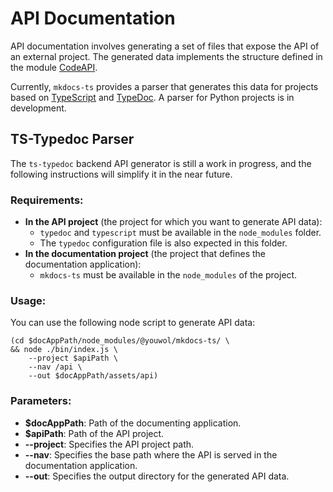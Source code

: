 # API Documentation

API documentation involves generating a set of files that expose the API of an external project.
The generated data implements the structure defined in the module [CodeAPI](@nav/api/CodeApi.models.ts).

Currently, `mkdocs-ts` provides a parser that generates this data for projects based on
[TypeScript](https://www.typescriptlang.org/) and [TypeDoc](https://typedoc.org/).
A parser for Python projects is in development.

## TS-Typedoc Parser

The `ts-typedoc` backend API generator is still a work in progress, and the following instructions will
simplify it in the near future.

### Requirements:

- **In the API project** (the project for which you want to generate API data):
  - `typedoc` and `typescript` must be available in the `node_modules` folder.
  - The `typedoc` configuration file is also expected in this folder.
- **In the documentation project** (the project that defines the documentation application):
  - `mkdocs-ts` must be available in the `node_modules` of the project.

### Usage:

You can use the following node script to generate API data:

```shell
(cd $docAppPath/node_modules/@youwol/mkdocs-ts/ \
&& node ./bin/index.js \
    --project $apiPath \
    --nav /api \
    --out $docAppPath/assets/api)
```

### Parameters:

- **$docAppPath**: Path of the documenting application.
- **$apiPath**: Path of the API project.
- **--project**: Specifies the API project path.
- **--nav**: Specifies the base path where the API is served in the documentation application.
- **--out**: Specifies the output directory for the generated API data.

